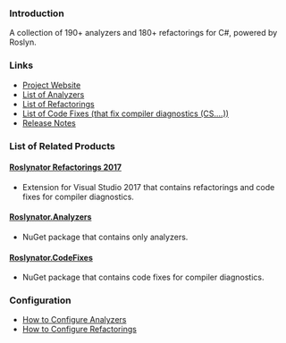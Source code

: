 ### Introduction

A collection of 190+ analyzers and 180+ refactorings for C#, powered by Roslyn.

### Links

* [Project Website](http://github.com/JosefPihrt/Roslynator)
* [List of Analyzers](http://github.com/JosefPihrt/Roslynator/blob/master/source/Analyzers/README.md)
* [List of Refactorings](http://github.com/JosefPihrt/Roslynator/blob/master/source/Refactorings/README.md)
* [List of Code Fixes (that fix compiler diagnostics (CS....))](http://github.com/JosefPihrt/Roslynator/blob/master/source/CodeFixes/README.md)
* [Release Notes](http://github.com/JosefPihrt/Roslynator/blob/master/ChangeLog.md)

### List of Related Products

#### [Roslynator Refactorings 2017](http://marketplace.visualstudio.com/items?itemName=josefpihrt.RoslynatorRefactorings2017)

* Extension for Visual Studio 2017 that contains refactorings and code fixes for compiler diagnostics.

#### [Roslynator.Analyzers](http://www.nuget.org/packages/Roslynator.Analyzers)

* NuGet package that contains only analyzers.

#### [Roslynator.CodeFixes](http://www.nuget.org/packages/Roslynator.CodeFixes)

* NuGet package that contains code fixes for compiler diagnostics.

### Configuration

* [How to Configure Analyzers](http://github.com/JosefPihrt/Roslynator/blob/master/docs/HowToConfigureAnalyzers.md)
* [How to Configure Refactorings](http://github.com/JosefPihrt/Roslynator/blob/master/docs/HowToConfigureRefactorings.md)